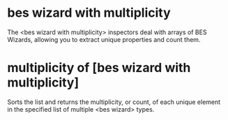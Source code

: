 # bes wizard with multiplicity

The &lt;bes wizard with multiplicity&gt; inspectors deal with arrays of BES Wizards, allowing you to extract unique properties and count them.

# multiplicity of [bes wizard with multiplicity]

Sorts the list and returns the multiplicity, or count, of each unique element in the specified list of multiple &lt;bes wizard&gt; types.
